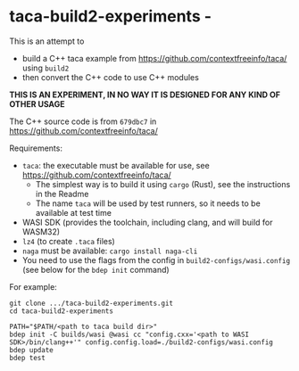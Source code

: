 # taca-build2-experiments - <SUMMARY>

This is an attempt to
- build a C++ taca example from https://github.com/contextfreeinfo/taca/ using `build2`
- then convert the C++ code to use C++ modules

**THIS IS AN EXPERIMENT, IN NO WAY IT IS DESIGNED FOR ANY KIND OF OTHER USAGE**

The C++ source code is from `679dbc7` in https://github.com/contextfreeinfo/taca/

Requirements:
 - `taca`: the executable must be available for use, see  https://github.com/contextfreeinfo/taca/
   - The simplest way is to build it using `cargo` (Rust), see the instructions in the Readme
   - The name `taca` will be used by test runners, so it needs to be available at test time
 - WASI SDK (provides the toolchain, including clang, and will build for WASM32)
 - `lz4` (to create `.taca` files)
 - `naga` must be available: `cargo install naga-cli`
 - You need to use the flags from the config in `build2-configs/wasi.config` (see below for the `bdep init` command)

For example:

```
git clone .../taca-build2-experiments.git
cd taca-build2-experiments

PATH="$PATH/<path to taca build dir>"
bdep init -C builds/wasi @wasi cc "config.cxx='<path to WASI SDK>/bin/clang++'" config.config.load=./build2-configs/wasi.config
bdep update
bdep test
```
